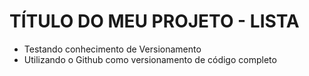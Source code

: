 # TÍTULO DO MEU PROJETO - LISTA

- Testando conhecimento de Versionamento
- Utilizando o Github como versionamento de código completo
